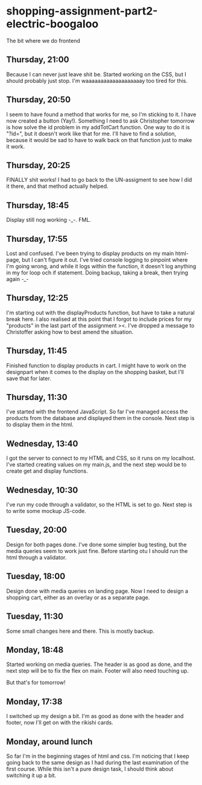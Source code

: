 # shopping-assignment-part2-electric-boogaloo

The bit where we do frontend

Thursday, 21:00
-
Because I can never just leave shit be. Started working on the CSS, but I should probably just stop. I'm waaaaaaaaaaaaaaaaaaay too tired for this.

Thursday, 20:50
-
I seem to have found a method that works for me, so I'm sticking to it. I have now created a button (Yay!). 
Something I need to ask Christopher tomorrow is how solve the id problem in my addTotCart function. One way to do it is "?id=", but it doesn't work like that for me. I'll have to find a solution, because it would be sad to have to walk back on that function just to make it work.

Thursday, 20:25
-
FINALLY shit works! I had to go back to the UN-assigment to see how I did it there, and that method actually helped.

Thursday, 18:45
-
Display still nog working -_-. FML.

Thursday, 17:55
-
Lost and confused. I've been trying to display products on my main html-page, but I can't figure it out. I've tried console logging to pinpoint where I'm going wrong, and while it logs within the function, it doesn't log anything in my for loop och if statement. Doing backup, taking a break, then trying again -_-

Thursday, 12:25
-
I'm starting out with the displayProducts function, but have to take a natural break here. I also realised at this point that I forgot to include prices for my "products" in the last part of the assignment ><. I've dropped a message to Christoffer asking how to best amend the situation.

Thursday, 11:45
-
Finished function to display products in cart. I might have to work on the designpart when it comes to the display on the shopping basket, but I'll save that for later.

Thursday, 11:30
-
I've started with the frontend JavaScript. So far I've managed access the products from the database and displayed them in the console. Next step is to display them in the html.

Wednesday, 13:40
-
I got the server to connect to my HTML and CSS, so it runs on my localhost. I've started creating values on my main.js, and the next step would be to create get and display functions.

Wednesday, 10:30
-
I've run my code through a validator, so the HTML is set to go. Next step is to write some mockup JS-code.

Tuesday, 20:00
-
Design for both pages done. I've done some simpler bug testing, but the media queries seem to work just fine. Before starting otu I should run the html through a validator.

Tuesday, 18:00
-
Design done with media queries on landing page. Now I need to design a shopping cart, either as an overlay or as a separate page.

Tuesday, 11:30
-
Some small changes here and there. This is mostly backup.

Monday, 18:48
-
Started working on media queries. The header is as good as done, and the next step will be to fix the flex on main. Footer will also need touching up. 

But that's for tomorrow!

Monday, 17:38
-
I switched up my design a bit. I'm as good as done with the header and footer, now I'll get on with the rikishi cards.

Monday, around lunch
-
So far I'm in the beginning stages of html and css. I'm noticing that I keep going back to the same design as I had during the last examination of the first course. While this isn't a pure design task, I should think about switching it up a bit.